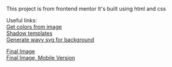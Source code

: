 This project is from frontend mentor
It's built using html and css

Useful links:<br/>
[Get colors from image](https://html-color-codes.info/colors-from-image/)<br/>
[Shadow templates](https://getcssscan.com/css-box-shadow-examples)<br/>
[Generate wavy svg for background](https://getwaves.io/)<br/>


[Final Image](./images/final.PNG)<br/>
[Final Image, Mobile Version](./images/final-mobile.PNG)